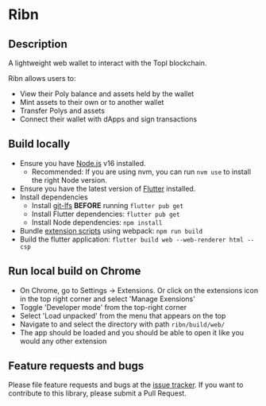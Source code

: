 # Ribn

## Description
A lightweight web wallet to interact with the Topl blockchain.

Ribn allows users to:
- View their Poly balance and assets held by the wallet
- Mint assets to their own or to another wallet
- Transfer Polys and assets
- Connect their wallet with dApps and sign transactions

## Build locally 
* Ensure you have [Node.js](https://nodejs.org) v16 installed. 
    * Recommended: If you are using nvm, you can run `nvm use` to install the right Node version.
* Ensure you have the latest version of [Flutter](https://docs.flutter.dev/get-started/install) installed.
* Install dependencies
    * Install [git-lfs](https://docs.github.com/en/repositories/working-with-files/managing-large-files/installing-git-large-file-storage) **BEFORE** running `flutter pub get`
    * Install Flutter dependencies: `flutter pub get`
    * Install Node dependencies: `npm install`
* Bundle [extension scripts](web/src/) using webpack: `npm run build`
* Build the flutter application: `flutter build web --web-renderer html --csp` 

## Run local build on Chrome
* On Chrome, go to Settings -> Extensions. Or click on the extensions icon in the top right corner and select 'Manage Exensions'
* Toggle 'Developer mode' from the top-right corner
* Select 'Load unpacked' from the menu that appears on the top
* Navigate to and select the directory with path `ribn/build/web/`
* The app should be loaded and you should be able to open it like you would any other extension 


## Feature requests and bugs
Please file feature requests and bugs at the [issue tracker](https://github.com/Topl/ribn/issues). If you want to contribute to this library, please submit a Pull Request.

